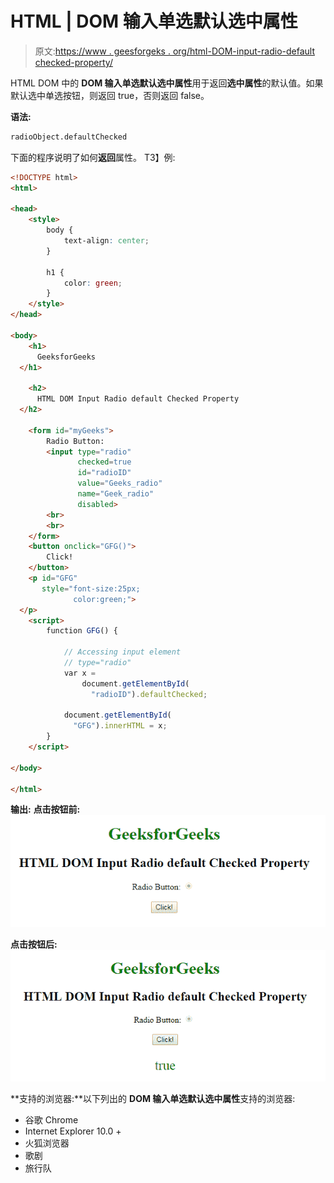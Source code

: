 # HTML | DOM 输入单选默认选中属性

> 原文:[https://www . geesforgeks . org/html-DOM-input-radio-default checked-property/](https://www.geeksforgeeks.org/html-dom-input-radio-defaultchecked-property/)

HTML DOM 中的 **DOM 输入单选默认选中属性**用于返回**选中属性**的默认值。如果默认选中单选按钮，则返回 true，否则返回 false。

**语法:**

```html
radioObject.defaultChecked
```

下面的程序说明了如何**返回**属性。
T3】例:

```html
<!DOCTYPE html>
<html>

<head>
    <style>
        body {
            text-align: center;
        }

        h1 {
            color: green;
        }
    </style>
</head>

<body>
    <h1>
      GeeksforGeeks
  </h1>

    <h2>
      HTML DOM Input Radio default Checked Property
  </h2>

    <form id="myGeeks">
        Radio Button:
        <input type="radio" 
               checked=true 
               id="radioID" 
               value="Geeks_radio" 
               name="Geek_radio" 
               disabled>
        <br>
        <br>
    </form>
    <button onclick="GFG()">
        Click!
    </button>
    <p id="GFG"
       style="font-size:25px;
              color:green;">
  </p>
    <script>
        function GFG() {

            // Accessing input element 
            // type="radio" 
            var x =
                document.getElementById(
                  "radioID").defaultChecked;

            document.getElementById(
              "GFG").innerHTML = x;
        }
    </script>

</body>

</html>
```

**输出:**
**点击按钮前:**
![](img/831892f4d5f782f53c7c7c631817c6d0.png)

**点击按钮后:**
![](img/e68b6a878e76804819c8762c30a2c98c.png)

**支持的浏览器:**以下列出的 **DOM 输入单选默认选中属性**支持的浏览器:

*   谷歌 Chrome
*   Internet Explorer 10.0 +
*   火狐浏览器
*   歌剧
*   旅行队